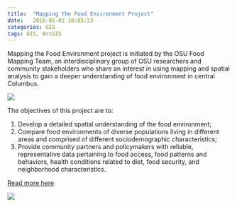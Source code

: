 ```yaml
---
title:  "Mapping the Food Environment Project"
date:   2016-05-02 10:05:23
categories: GIS
tags: GIS, ArcGIS
---
```


Mapping the Food Environment project is initiated by the OSU Food Mapping Team, an interdisciplinary group of OSU researchers and community stakeholders who share an interest in using mapping and spatial analysis to gain a deeper understanding of food environment in central Columbus.

![](/blog/images/demo/foodmapping.png)

The objectives of this project are to:
1. Develop a detailed spatial understanding of the food environment;
2. Compare food environments of diverse populations living in different areas and comprised of different sociodemographic characteristics;
3. Provide community partners and policymakers with reliable, representative data pertaining to food access, food patterns and behaviors, health conditions related to diet, food security, and neighborhood characteristics.

[Read more here](http://foodmapping.osu.edu)

![](/blog/images/demo/foodmap.png)
